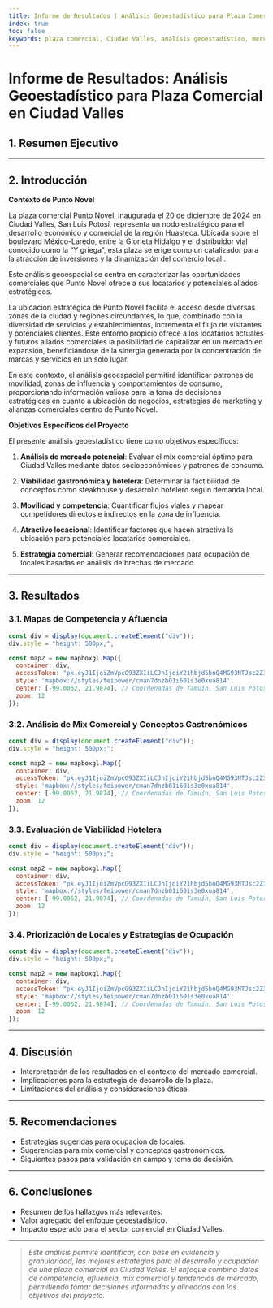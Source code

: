 ```yaml
---
title: Informe de Resultados | Análisis Geoestadístico para Plaza Comercial en Ciudad Valles
index: true
toc: false
keywords: plaza comercial, Ciudad Valles, análisis geoestadístico, mercado potencial, mix comercial, INEGI, SCINCE, gastronomía
---
```


# Informe de Resultados: Análisis Geoestadístico para Plaza Comercial en Ciudad Valles

## 1. Resumen Ejecutivo

<!-- Breve descripción del objetivo, hallazgos principales y recomendaciones clave. -->

---

## 2. Introducción

**Contexto de Punto Novel**

La plaza comercial Punto Novel, inaugurada el 20 de diciembre de 2024 en Ciudad Valles, San Luis Potosí, representa un nodo estratégico para el desarrollo económico y comercial de la región Huasteca. Ubicada sobre el boulevard México-Laredo, entre la Glorieta Hidalgo y el distribuidor vial conocido como la “Y griega”, esta plaza se erige como un catalizador para la atracción de inversiones y la dinamización del comercio local .

Este análisis geoespacial se centra en caracterizar las oportunidades comerciales que Punto Novel ofrece a sus locatarios y potenciales aliados estratégicos. 

La ubicación estratégica de Punto Novel facilita el acceso desde diversas zonas de la ciudad y regiones circundantes, lo que, combinado con la diversidad de servicios y establecimientos, incrementa el flujo de visitantes y potenciales clientes. Este entorno propicio ofrece a los locatarios actuales y futuros aliados comerciales la posibilidad de capitalizar en un mercado en expansión, beneficiándose de la sinergia generada por la concentración de marcas y servicios en un solo lugar.

En este contexto, el análisis geoespacial permitirá identificar patrones de movilidad, zonas de influencia y comportamientos de consumo, proporcionando información valiosa para la toma de decisiones estratégicas en cuanto a ubicación de negocios, estrategias de marketing y alianzas comerciales dentro de Punto Novel.

**Objetivos Específicos del Proyecto**

El presente análisis geoestadístico tiene como objetivos específicos:

1. **Análisis de mercado potencial**: Evaluar el mix comercial óptimo para Ciudad Valles mediante datos socioeconómicos y patrones de consumo.

2. **Viabilidad gastronómica y hotelera**: Determinar la factibilidad de conceptos como steakhouse y desarrollo hotelero según demanda local.

3. **Movilidad y competencia**: Cuantificar flujos viales y mapear competidores directos e indirectos en la zona de influencia.

4. **Atractivo locacional**: Identificar factores que hacen atractiva la ubicación para potenciales locatarios comerciales.

5. **Estrategia comercial**: Generar recomendaciones para ocupación de locales basadas en análisis de brechas de mercado.

---

## 3. Resultados

### 3.1. Mapas de Competencia y Afluencia

<!-- Visualización de competencia, afluencia y flujo vial. -->
```js
const div = display(document.createElement("div"));
div.style = "height: 500px;";

const map2 = new mapboxgl.Map({
  container: div,
  accessToken: "pk.eyJ1IjoiZmVpcG93ZXIiLCJhIjoiY21hbjd5bnQ4MG93NTJsc2Z3dzdzNnRiNiJ9.942M6p7lPTB0M2wU4p7cHg", 
  style: 'mapbox://styles/feipower/cman7dnzb01i601s3e0xua814',
  center: [-99.0062, 21.9874], // Coordenadas de Tamuín, San Luis Potosí, México
  zoom: 12
});
```

### 3.2. Análisis de Mix Comercial y Conceptos Gastronómicos

<!-- Mapas y tablas de mix comercial y viabilidad de conceptos gastronómicos. -->
```js
const div = display(document.createElement("div"));
div.style = "height: 500px;";

const map2 = new mapboxgl.Map({
  container: div,
  accessToken: "pk.eyJ1IjoiZmVpcG93ZXIiLCJhIjoiY21hbjd5bnQ4MG93NTJsc2Z3dzdzNnRiNiJ9.942M6p7lPTB0M2wU4p7cHg", 
  style: 'mapbox://styles/feipower/cman7dnzb01i601s3e0xua814',
  center: [-99.0062, 21.9874], // Coordenadas de Tamuín, San Luis Potosí, México
  zoom: 12
});
```

### 3.3. Evaluación de Viabilidad Hotelera

<!-- Análisis de la posibilidad de agregar hoteles y su impacto. -->
```js
const div = display(document.createElement("div"));
div.style = "height: 500px;";

const map2 = new mapboxgl.Map({
  container: div,
  accessToken: "pk.eyJ1IjoiZmVpcG93ZXIiLCJhIjoiY21hbjd5bnQ4MG93NTJsc2Z3dzdzNnRiNiJ9.942M6p7lPTB0M2wU4p7cHg", 
  style: 'mapbox://styles/feipower/cman7dnzb01i601s3e0xua814',
  center: [-99.0062, 21.9874], // Coordenadas de Tamuín, San Luis Potosí, México
  zoom: 12
});
```

### 3.4. Priorización de Locales y Estrategias de Ocupación

<!-- Tabla y mapa de locales con mayor potencial y estrategias sugeridas. -->
```js
const div = display(document.createElement("div"));
div.style = "height: 500px;";

const map2 = new mapboxgl.Map({
  container: div,
  accessToken: "pk.eyJ1IjoiZmVpcG93ZXIiLCJhIjoiY21hbjd5bnQ4MG93NTJsc2Z3dzdzNnRiNiJ9.942M6p7lPTB0M2wU4p7cHg", 
  style: 'mapbox://styles/feipower/cman7dnzb01i601s3e0xua814',
  center: [-99.0062, 21.9874], // Coordenadas de Tamuín, San Luis Potosí, México
  zoom: 12
});
```

---

## 4. Discusión

- Interpretación de los resultados en el contexto del mercado comercial.
- Implicaciones para la estrategia de desarrollo de la plaza.
- Limitaciones del análisis y consideraciones éticas.

---

## 5. Recomendaciones

- Estrategias sugeridas para ocupación de locales.
- Sugerencias para mix comercial y conceptos gastronómicos.
- Siguientes pasos para validación en campo y toma de decisión.

---

## 6. Conclusiones

- Resumen de los hallazgos más relevantes.
- Valor agregado del enfoque geoestadístico.
- Impacto esperado para el sector comercial en Ciudad Valles.

---

> _Este análisis permite identificar, con base en evidencia y granularidad, las mejores estrategias para el desarrollo y ocupación de una plaza comercial en Ciudad Valles. El enfoque combina datos de competencia, afluencia, mix comercial y tendencias de mercado, permitiendo tomar decisiones informadas y alineadas con los objetivos del proyecto._ 